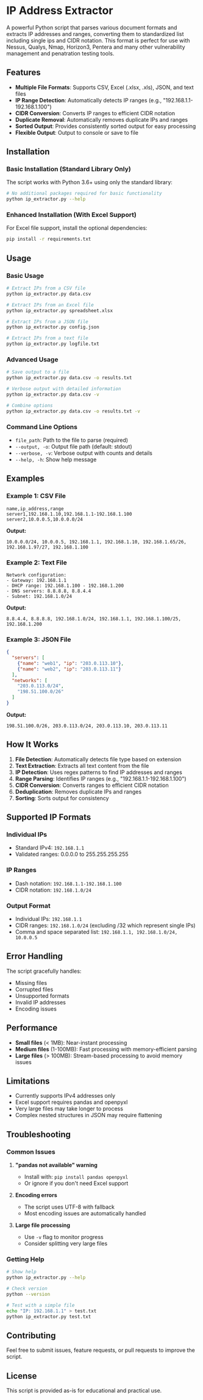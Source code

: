 # IP Address Extractor

A powerful Python script that parses various document formats and extracts IP addresses and ranges, converting them to standardized list including single ips and CIDR notation. This format is perfect for use with Nessus, Qualys, Nmap, Horizon3, Pentera and many other vulnerability management and penatration testing tools.

## Features

- **Multiple File Formats**: Supports CSV, Excel (.xlsx, .xls), JSON, and text files
- **IP Range Detection**: Automatically detects IP ranges (e.g., "192.168.1.1-192.168.1.100")
- **CIDR Conversion**: Converts IP ranges to efficient CIDR notation
- **Duplicate Removal**: Automatically removes duplicate IPs and ranges
- **Sorted Output**: Provides consistently sorted output for easy processing
- **Flexible Output**: Output to console or save to file

## Installation

### Basic Installation (Standard Library Only)
The script works with Python 3.6+ using only the standard library:

```bash
# No additional packages required for basic functionality
python ip_extractor.py --help
```

### Enhanced Installation (With Excel Support)
For Excel file support, install the optional dependencies:

```bash
pip install -r requirements.txt
```

## Usage

### Basic Usage

```bash
# Extract IPs from a CSV file
python ip_extractor.py data.csv

# Extract IPs from an Excel file
python ip_extractor.py spreadsheet.xlsx

# Extract IPs from a JSON file
python ip_extractor.py config.json

# Extract IPs from a text file
python ip_extractor.py logfile.txt
```

### Advanced Usage

```bash
# Save output to a file
python ip_extractor.py data.csv -o results.txt

# Verbose output with detailed information
python ip_extractor.py data.csv -v

# Combine options
python ip_extractor.py data.csv -o results.txt -v
```

### Command Line Options

- `file_path`: Path to the file to parse (required)
- `--output, -o`: Output file path (default: stdout)
- `--verbose, -v`: Verbose output with counts and details
- `--help, -h`: Show help message

## Examples

### Example 1: CSV File
```csv
name,ip_address,range
server1,192.168.1.10,192.168.1.1-192.168.1.100
server2,10.0.0.5,10.0.0.0/24
```

**Output:**
```
10.0.0.0/24, 10.0.0.5, 192.168.1.1, 192.168.1.10, 192.168.1.65/26, 192.168.1.97/27, 192.168.1.100
```

### Example 2: Text File
```
Network configuration:
- Gateway: 192.168.1.1
- DHCP range: 192.168.1.100 - 192.168.1.200
- DNS servers: 8.8.8.8, 8.8.4.4
- Subnet: 192.168.1.0/24
```

**Output:**
```
8.8.4.4, 8.8.8.8, 192.168.1.0/24, 192.168.1.1, 192.168.1.100/25, 192.168.1.200
```

### Example 3: JSON File
```json
{
  "servers": [
    {"name": "web1", "ip": "203.0.113.10"},
    {"name": "web2", "ip": "203.0.113.11"}
  ],
  "networks": [
    "203.0.113.0/24",
    "198.51.100.0/26"
  ]
}
```

**Output:**
```
198.51.100.0/26, 203.0.113.0/24, 203.0.113.10, 203.0.113.11
```

## How It Works

1. **File Detection**: Automatically detects file type based on extension
2. **Text Extraction**: Extracts all text content from the file
3. **IP Detection**: Uses regex patterns to find IP addresses and ranges
4. **Range Parsing**: Identifies IP ranges (e.g., "192.168.1.1-192.168.1.100")
5. **CIDR Conversion**: Converts ranges to efficient CIDR notation
6. **Deduplication**: Removes duplicate IPs and ranges
7. **Sorting**: Sorts output for consistency

## Supported IP Formats

### Individual IPs
- Standard IPv4: `192.168.1.1`
- Validated ranges: 0.0.0.0 to 255.255.255.255

### IP Ranges
- Dash notation: `192.168.1.1-192.168.1.100`
- CIDR notation: `192.168.1.0/24`

### Output Format
- Individual IPs: `192.168.1.1`
- CIDR ranges: `192.168.1.0/24` (excluding /32 which represent single IPs)
- Comma and space separated list: `192.168.1.1, 192.168.1.0/24, 10.0.0.5`

## Error Handling

The script gracefully handles:
- Missing files
- Corrupted files
- Unsupported formats
- Invalid IP addresses
- Encoding issues

## Performance

- **Small files** (< 1MB): Near-instant processing
- **Medium files** (1-100MB): Fast processing with memory-efficient parsing
- **Large files** (> 100MB): Stream-based processing to avoid memory issues

## Limitations

- Currently supports IPv4 addresses only
- Excel support requires pandas and openpyxl
- Very large files may take longer to process
- Complex nested structures in JSON may require flattening

## Troubleshooting

### Common Issues

1. **"pandas not available" warning**
   - Install with: `pip install pandas openpyxl`
   - Or ignore if you don't need Excel support

2. **Encoding errors**
   - The script uses UTF-8 with fallback
   - Most encoding issues are automatically handled

3. **Large file processing**
   - Use `-v` flag to monitor progress
   - Consider splitting very large files

### Getting Help

```bash
# Show help
python ip_extractor.py --help

# Check version
python --version

# Test with a simple file
echo "IP: 192.168.1.1" > test.txt
python ip_extractor.py test.txt
```

## Contributing

Feel free to submit issues, feature requests, or pull requests to improve the script.

## License

This script is provided as-is for educational and practical use.

